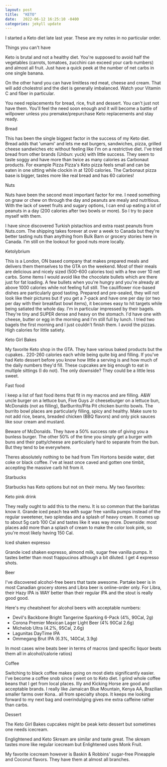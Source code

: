 ```yaml
---
layout: post
title:  "KETO"
date:   2022-06-12 16:25:10 -0400
categories: jekyll update
---
```

I started a Keto diet late last year. These are my notes in no particular order.

Things you can't have

Keto is brutal and not a healthy diet. You're supposed to avoid half the vegetables (carrots, tomatoes, zucchini can exceed your carb numbers) and almost all fruit. Just have a quick peek at the number of net carbs in one single banana.

On the other hand you can have limitless red meat, cheese and cream. That will add cholestrol and the diet is generally imbalanced. Watch your Vitamin C and fiber in particular.

You need replacements for bread, rice, fruit and dessert. You can't just not have them. You'll feel the need soon enough and it will become a battle of willpower unless you premake/prepurchase Keto replacements and stay ready. 

Bread

This has been the single biggest factor in the success of my Keto diet. Bread adds that 'umami' and lets me eat burgers, sandwiches, pizza, grilled cheese sandwiches etc without feeling like I'm on a restrictive diet. I've tried bread from other brands (Unbun: yuck) with little success. They seem to taste soggy and have more than twice as many calories as Carbonaut products. For example Pizza Pizza's Keto pizza feels small and can be eaten in one sitting while clockin in at 1200 calories. The Carbonaut pizza base is bigger, tastes more like real bread and has 60 calories!

Nuts

Nuts have been the second most important factor for me. I need something on gnaw or chew on through the day and peanuts are mealy and nutritious. With the lack of sweet fruits and sugary options, I can end up eating a lot of peanuts in a day (200 calories after two bowls or more). So I try to pace myself with them. 

I have since discovered Turkish pistachios and extra roast peanuts from Nuts.com. The shipping takes forever at over a week to Canada but they're better tasting nuts than anything from Bulk Barn or grocery stories here in Canada. I'm still on the lookout for good nuts more locally.

Ketolybrium

This is a London, ON based company that makes prepared meals and delivers them themselves to the GTA on the weekend. Most of their meals are delicious and nicely sized (500-600 calories too) with a few over 10 net carbs. Some items I would avoid like the chocolate bullets which are there just for fat loading. A few bullets when you're hungry and you're already at above 1000 calories while not feeling full still. The cauliflower rice-based dishes are particularly good tasting. Prepared and pre-sealed, they will not look like their pictures but if you get a 7-pack and have one per day (or two per day with their breakfast bowl items), it becomes easy to hit targets while being satiated the whole day. I'm in particular impressed by their bagels. They're tiny and SUPER dense and heavy on the stomach. I'd have one with cheese, butter or egg in the morning and I'm still full by lunch. I tried two bagels the first morning and I just couldn't finish them. I avoid the pizzas. High calories for little satiety.

Keto Girl Bakes

My favorite Keto shop in the GTA. They have various baked products but the cupakes.. 220-260 calories each while being quite big and filling. If you've had Keto dessert before you know how little a serving is and how much of the daily numbers they'd fill. These cupcakes are big enough to eat in multiple sittings (I do not). The only downside? They could be a little less sweet.

Fast food

I keep a list of fast food items that fit in my macros and are filling. A&W uncle burger on a lettuce bun, Five Guys Jr cheeseburger on a lettuce bun, McDonalds (not as filling), BarBurrito/Pita Pit chicken burrito bowls. The burrito bowl places are particularly filling, spicy and healthy. Make sure to not add rice, beans, breaded chicken (BBQ flavors) and only pick sauces like sour cream and mustard.

Beware of McDonalds. They have a 50% success rate of giving you a bunless burger. The other 50% of the time you simply get a burger with buns and their patty/cheese are particularly hard to separate from the bun. But they tend to be everywhere.

Theres absolutely nothing to be had from Tim Hortons beside water, diet coke or black coffee. I've at least once caved and gotten one timbit, accepting the massive carb hit from it.

Starbucks

Starbucks has Keto options but not on their menu. My two favorites:

Keto pink drink

They really ought to add this to the menu. It is so common that the baristas know it.
Grande iced peach tea with sugar free vanilla pumps instead of the regular sweetener, two splendas and a splash of heavy cream. It comes up to about 5g carb 100 Cal and tastes like it was way more. Downside: most places add more than a splash of cream to make the color look pink, so you're most likely having 150 Cal.

Iced shaken expresso

Grande iced shaken expresso, almond milk, sugar free vanilla pumps.
It tastes better than most frappucinos although a bit diluted. I get 4 expresso shots.

Beer

I've discovered alcohol-free beers that taste awesome. Partake beer is in most Canadian grocery stores and Libra beer is online-order only. For Libra, their Hazy IPA is WAY better than their regular IPA and the stout is really good good.

Here's my cheatsheet for alcohol beers with acceptable numbers:
- Devil's Backbone Bright Tangerine Sparking 6-Pack (4%, 90Cal, 2g)
- Corona Premier Mexican Lager Light Beer (4% 90Cal 2.6g)
- Michelob Ultra (4.2%, 95Cal, 2.6g)
- Lagunitas DayTime IPA
- Ommegang Brut IPA (6.3%, 140Cal, 3.9g)

In most cases wine beats beer in terms of macros (and specific liquor beats them all in alcohol/calorie ratios)

Coffee

Switching to black coffee makes going on most diets significantly easier. I've become a coffee snob since I went on to Keto diet. I grind whole coffee beans that I get from local places. Illy and Kicking Horse are good and acceptable brands. I really like Jamaican Blue Mountain, Kenya AA, Brazilian smaller farms over Kona.. all from specialty shops. It keeps me looking forward to my next bag and overindulging gives me extra caffeine rather than carbs.

Dessert

The Keto Girl Bakes cupcakes might be peak keto dessert but sometimes one needs icecream.

Englightened and Keto Skream are similar and taste great. The skream tastes more like regular icecream but Enlightened uses Monk Fruit.

My favorite icecream however is Baskin & Robbins' sugar-free Pineapple and Coconut flavors. They have them at almost all branches.



[ketolybrium]: https://ketolibriyum.ca/
[carbonaut]: https://www.carbonaut.co/
[ketogirlbakes]: https://www.facebook.com/ketogirlbakes/
[enlightened]: https://eatenlightened.com/collections/keto
[ketoskream]: https://ketoskream.com/
